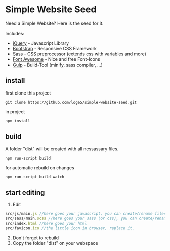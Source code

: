 # Simple Website Seed

Need a Simple Website? Here is the seed for it.

Includes: 

- [jQuery](https://jquery.com/) - Javascript Library
- [Bootstrap](http://getbootstrap.com/) - Responsive CSS Framework
- [Sass](sass-lang.com) - CSS preprocessor (extends css with variables and more)
- [Font Awesome](http://fontawesome.io/) - Nice and free Font-Icons
- [Gulp](http://gulpjs.com/) - Build-Tool (minify, sass compiler, ...)

## install
first clone this project

```
git clone https://github.com/loge5/simple-website-seed.git
```

in project
```
npm install
```

## build

A folder "dist" will be created with all nessassary files.

```
npm run-script build
```

for automatic rebuild on changes
```
npm run-script build watch
```

## start editing
1. Edit
```javascript
src/js/main.js //here goes your javascript, you can create/rename files as your wish
src/sass/main.scss //here goes your sass (or css), you can create/rename files as your wish
src/index.html //here goes your html
src/favicon.ico //the little icon in browser, replace it.
```
2. Don't forget to rebuild
3. Copy the folder "dist" on your webspace
